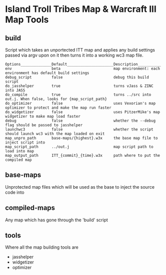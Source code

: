 # Island Troll Tribes Map & Warcraft III Map Tools

## build

Script which takes an unportected ITT map and applies any build settings passed via argv
upon on it then turns it into a working wc3 map file.

    Options______________Default_____________________Description_________________________________________________________
    env                  beta                        map environment: each environment has default build settings
    debug_script         false                       debug this build script
    do_jasshelper        true                        turns vJass & ZINC into JASS
    do_compile           true                        turns ../src into out.j. When false, looks for {map_script_path}
    do_optimizer         false                       uses Vexorian's map optimizer to protect and make the map run faster
    do_widgetizer        false                       uses PitzerMike's map widgetizer to make map load faster
    debug                false                       whether the --debug flag should be passed to jasshelper
    launchwc3            false                       whether the script should launch wc3 with the map loaded on exit
    map_unpro_path       base-maps/{highest}.w3x     the base map file to inject script into
    map_script_path      ../out.j                    map script path to load into map
    map_output_path      ITT_{commit}_{time}.w3x     path where to put the compiled map

## base-maps

Unprotected map files which will be used as the base to inject the source code into

## compiled-maps

Any map which has gone through the 'build' script

## tools

Where all the map building tools are
 - jasshelper
 - widgetizer
 - optimizer

